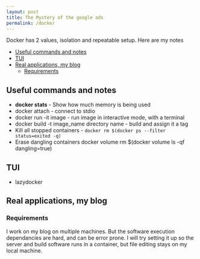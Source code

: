 ```yaml
---
layout: post
title: The Mystery of the google ads
permalink: /docker
---
```


Docker has 2 values, isolation and repeatable setup. Here are my notes

<!-- prettier-ignore-start -->
<!-- vim-markdown-toc GFM -->

- [Useful commands and notes](#useful-commands-and-notes)
- [TUI](#tui)
- [Real applications, my blog](#real-applications-my-blog)
    - [Requirements](#requirements)

<!-- vim-markdown-toc -->
<!-- prettier-ignore-end -->

## Useful commands and notes

- **docker stats** - Show how much memory is being used
- docker attach - connect to stdio
- docker run -it image - run image in interactive mode, with a terminal
- docker build -t image_name directory name - build and assign it a tag
- Kill all stopped containers - `docker rm $(docker ps --filter status=exited -q)`
- Erase dangling containers
  docker volume rm \$(docker volume ls -qf dangling=true)

## TUI

- lazydocker

## Real applications, my blog

### Requirements

I work on my blog on multiple machines. But the software execution dependancies are hard, and can be error prone. I will try setting it up so the server and build software runs in a container, but file editing stays on my local machine.
